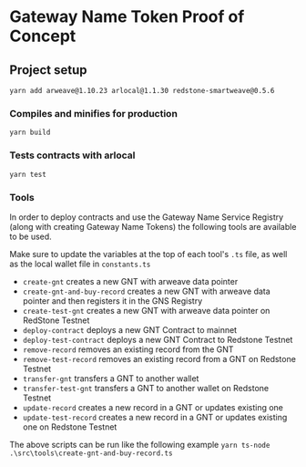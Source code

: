 # Gateway Name Token Proof of Concept

## Project setup
```
yarn add arweave@1.10.23 arlocal@1.1.30 redstone-smartweave@0.5.6
```

### Compiles and minifies for production
```
yarn build
```

### Tests contracts with arlocal
```
yarn test
```

### Tools
In order to deploy contracts and use the Gateway Name Service Registry (along with creating Gateway Name Tokens) the following tools are available to be used. 

Make sure to update the variables at the top of each tool's `.ts` file, as well as the local wallet file in `constants.ts`  

- `create-gnt` creates a new GNT with arweave data pointer
- `create-gnt-and-buy-record` creates a new GNT with arweave data pointer and then registers it in the GNS Registry
- `create-test-gnt` creates a new GNT with arweave data pointer on RedStone Testnet
- `deploy-contract` deploys a new GNT Contract to mainnet  
- `deploy-test-contract` deploys a new GNT Contract to Redstone Testnet  
- `remove-record` removes an existing record from the GNT
- `remove-test-record` removes an existing record from a GNT on Redstone Testnet
- `transfer-gnt` transfers a GNT to another wallet  
- `transfer-test-gnt` transfers a GNT to another wallet on Redstone Testnet
- `update-record` creates a new record in a GNT or updates existing one
- `update-test-record` creates a new record in a GNT or updates existing one on Redstone Testnet

The above scripts can be run like the following example
`yarn ts-node .\src\tools\create-gnt-and-buy-record.ts`


